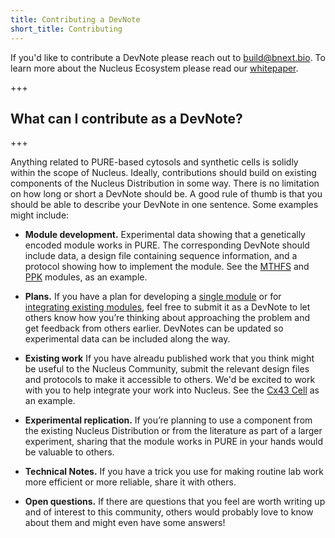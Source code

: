 ```yaml
---
title: Contributing a DevNote
short_title: Contributing
---
```


If you'd like to contribute a DevNote please reach out to build@bnext.bio. To learn more about the Nucleus Ecosystem please read our [whitepaper](https://docs.google.com/document/d/1Yb-uu4bYMdkJecTvt1upZNljj-nySq1Pk224pjb69wo/edit?tab=t.4axq2880m6ti).

+++
## What can I contribute as a DevNote?
+++

Anything related to PURE-based cytosols and synthetic cells is solidly within the scope of Nucleus. Ideally, contributions should build on existing components of the Nucleus Distribution in some way. There is no limitation on how long or short a DevNote should be. A good rule of thumb is that you should be able to describe your DevNote in one sentence. Some examples might include:

- **Module development.** Experimental data showing that a genetically encoded module works in PURE. The corresponding DevNote should include data, a design file containing sequence information, and a protocol showing how to implement the module. See the [MTHFS](https://devnotes.bnext.bio/articles/cytosol-module-mthfs) and [PPK](https://devnotes.bnext.bio/articles/ppk-module-test) modules, as an example.

- **Plans.** If you have a plan for developing a [single module](https://devnotes.bnext.bio/articles/clpxp-module-plan) or for [integrating existing modules](https://devnotes.bnext.bio/articles/developer-cell-introduction), feel free to submit it as a DevNote to let others know how you’re thinking about approaching the problem and get feedback from others earlier. DevNotes can be updated so experimental data can be included along the way.

- **Existing work** If you have alreadu published work that you think might be useful to the Nucleus Community, submit the relevant design files and protocols to make it accessible to others. We'd be excited to work with you to help integrate your work into Nucleus. See the [Cx43 Cell](https://devnotes.bnext.bio/articles/contrib-cx43-cell) as an example. 

- **Experimental replication.** If you’re planning to use a component from the existing Nucleus Distribution or from the literature as part of a larger experiment, sharing that the module works in PURE in your hands would be valuable to others. 

- **Technical Notes.** If you have a trick you use for making routine lab work more efficient or more reliable, share it with others. 

- **Open questions.** If there are questions that you feel are worth writing up and of interest to this community, others would probably love to know about them and might even have some answers!